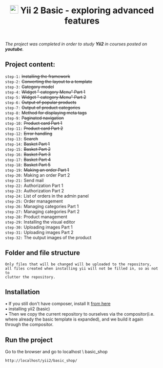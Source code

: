 <p align="center">
    <h1 align="center">
        <img src="https://avatars0.githubusercontent.com/u/993323" height="27px">
         Yii 2 Basic - exploring advanced features
    </h1>
    <br>
</p>

*The project was completed in order to study **Yii2** in courses posted on **youtube**.*

Project content:
-------------------
`step-1:` ~~Installing the framework~~ <br>
`step-2:` ~~Converting the layout to a template~~ <br>
`step-3:` ~~Category model~~ <br>
`step-4:` ~~Widget " category Menu" Part 1~~ <br>
`step-5:` ~~Widget " category Menu" Part 2~~ <br>
`step-6:` ~~Output of popular products~~ <br>
`step-7:` ~~Output of product categories~~ <br>
`step-8:` ~~Method for displaying meta tags~~ <br>
`step-9:` ~~Paginated navigation~~ <br>
`step-10:` ~~Product card Part 1~~ <br>
`step-11:` ~~Product card Part 2~~ <br>
`step-12:` ~~Error handling~~ <br>
`step-13:` ~~Search~~ <br>
`step-14:` ~~Basket Part 1~~ <br>
`step-15:` ~~Basket Part 2~~ <br>
`step-16:` ~~Basket Part 3~~ <br>
`step-17:` ~~Basket Part 4~~ <br>
`step-18:` ~~Basket Part 5~~ <br>
`step-19:` ~~Making an order Part 1~~ <br>
`step-20:` Making an order Part 2 <br>
`step-21:` Send mail <br>
`step-22:` Authorization Part 1 <br>
`step-23:` Authorization Part 2 <br>
`step-24:` List of orders in the admin panel <br>
`step-25:` Order management <br>
`step-26:` Managing categories Part 1 <br>
`step-27:` Managing categories Part 2 <br>
`step-28:` Product management <br>
`step-29:` Installing the visual editor <br>
`step-30:` Uploading images Part 1 <br>
`step-31:` Uploading images Part 2 <br>
`step-32:` The output images of the product <br>


Folder and file structure
------------------------

    Only files that will be changed will be uploaded to the repository,       
    all files created when installing yii will not be filled in, so as not to
    clutter the repository.


Installation
---------

• If you still don't have composer, install It
[from here](http://getcomposer.org/)
<br>
• installing yii2 (basic)<br>
• Then we copy the current repository to ourselves via the 
  compositor(i.e. where already the basic template is expanded), 
  and we build it again through the compositor.


Run the project
--------------
Go to the browser and go to localhost \ basic_shop

~~~
http://localhost/yii2/basic_shop/
~~~
